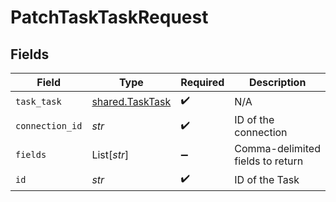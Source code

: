 # PatchTaskTaskRequest


## Fields

| Field                                              | Type                                               | Required                                           | Description                                        |
| -------------------------------------------------- | -------------------------------------------------- | -------------------------------------------------- | -------------------------------------------------- |
| `task_task`                                        | [shared.TaskTask](../../models/shared/tasktask.md) | :heavy_check_mark:                                 | N/A                                                |
| `connection_id`                                    | *str*                                              | :heavy_check_mark:                                 | ID of the connection                               |
| `fields`                                           | List[*str*]                                        | :heavy_minus_sign:                                 | Comma-delimited fields to return                   |
| `id`                                               | *str*                                              | :heavy_check_mark:                                 | ID of the Task                                     |